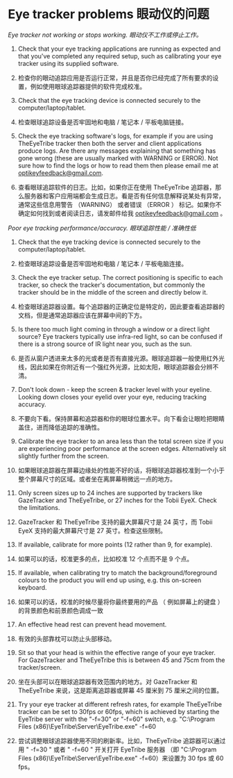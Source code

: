 Eye tracker problems
眼动仪的问题
======

*Eye tracker not working or stops working.*
*眼动仪不工作或停止工作。*


 1. Check that your eye tracking applications are running as expected and that you've completed any required setup, such as calibrating your eye tracker using its supplied software.
 1. 检查你的眼动追踪应用是否运行正常，并且是否你已经完成了所有要求的设置，例如使用眼球追踪器提供的软件完成校准。


2. Check that the eye tracking device is connected securely to the computer/laptop/tablet.
2. 检查眼球追踪设备是否牢固地和电脑 / 笔记本 / 平板电脑链接。

3. Check the eye tracking software's logs, for example if you are using TheEyeTribe tracker then both the server and client applications produce logs. Are there any messages explaining that something has gone wrong (these are usually marked with WARNING or ERROR). Not sure how to find the logs or how to read them then please email me at [optikeyfeedback@gmail.com](mailto:optikeyfeedback@gmail.com).
3. 查看眼球追踪软件的日志。比如，如果你正在使用 TheEyeTribe 追踪器，那么服务器和客户应用端都会生成日志。看是否有任何信息解释说某处有异常，通常这些信息用警告 （WARNING） 或者错误 （ERROR ） 标记。如果你不确定如何找到或者阅读日志，请发邮件给我 [optikeyfeedback@gmail.com]() 。


*Poor eye tracking performance/accuracy.*
*眼球追踪性能 / 准确性低*


1. Check that the eye tracking device is connected securely to the computer/laptop/tablet.
1. 检查眼球追踪设备是否牢固地和电脑 / 笔记本 / 平板电脑连接。

2. Check the eye tracker setup. The correct positioning is specific to each tracker, so check the tracker's documentation, but commonly the tracker should be in the middle of the screen and directly below it.
2. 检查眼球追踪器设置。每个追踪器的正确定位是特定的，因此要查看追踪器的文档，但是通常追踪器应该在屏幕中间的下方。

3. Is there too much light coming in through a window or a direct light source? Eye trackers typically use infra-red light, so can be confused if there is a strong source of IR light near you, such as the sun.
3. 是否从窗户透进来太多的光或者是否有直接光源。眼球追踪器一般使用红外光线，因此如果在你附近有一个强红外光源，比如太阳，眼球追踪器会分辨不清。

4. Don't look down - keep the screen & tracker level with your eyeline. Looking down closes your eyelid over your eye, reducing tracking accuracy.
4. 不要向下看。保持屏幕和追踪器和你的眼球位置水平。向下看会让眼睑把眼睛盖住，进而降低追踪的准确性。

5. Calibrate the eye tracker to an area less than the total screen size if you are experiencing poor performance at the screen edges. Alternatively sit slightly further from the screen.
5. 如果眼球追踪器在屏幕边缘处的性能不好的话，将眼球追踪器校准到一个小于整个屏幕尺寸的区域。或者坐在离屏幕稍微远一点的地方。

6. Only screen sizes up to 24 inches are supported by trackers like GazeTracker and TheEyeTribe, or 27 inches for the Tobii EyeX. Check the limitations.
6. GazeTracker 和 TheEyeTribe 支持的最大屏幕尺寸是 24 英寸，而 Tobii EyeX 支持的最大屏幕尺寸是 27 英寸。检查这些限制。

7. If available, calibrate for more points (12 rather than 9, for example).
7. 如果可以的话，校准更多的点，比如校准 12 个点而不是 9 个点。

8. If available, when calibrating try to match the background/foreground colours to the product you will end up using, e.g. this on-screen keyboard.
8. 如果可以的话，校准的时候尽量将你最终要用的产品 （ 例如屏幕上的键盘 ） 的背景颜色和前景颜色调成一致

9. An effective head rest can prevent head movement.
9. 有效的头部靠枕可以防止头部移动。

10. Sit so that your head is within the effective range of your eye tracker. For GazeTracker and TheEyeTribe this is between 45 and 75cm from the tracker/screen.
10. 坐在头部可以在眼球追踪器有效范围内的地方。对 GazeTracker 和 TheEyeTribe 来说，这是距离追踪器或屏幕 45 厘米到 75 厘米之间的位置。

11. Try your eye tracker at different refresh rates, for example TheEyeTribe tracker can be set to 30fps or 60fps, which is achieved by starting the EyeTribe server with the "-f=30" or "-f=60" switch, e.g. "C:\Program Files (x86)\EyeTribe\Server\EyeTribe.exe" -f=60
11. 尝试调整眼球追踪器使用不同的刷新率。比如，TheEyeTribe 追踪器可以通过用 " -f=30 " 或者 " -f=60 " 开关打开 EyeTribe 服务器 （即 "C:\Program Files (x86)\EyeTribe\Server\EyeTribe.exe" -f=60）来设置为 30 fps 或 60 fps。
